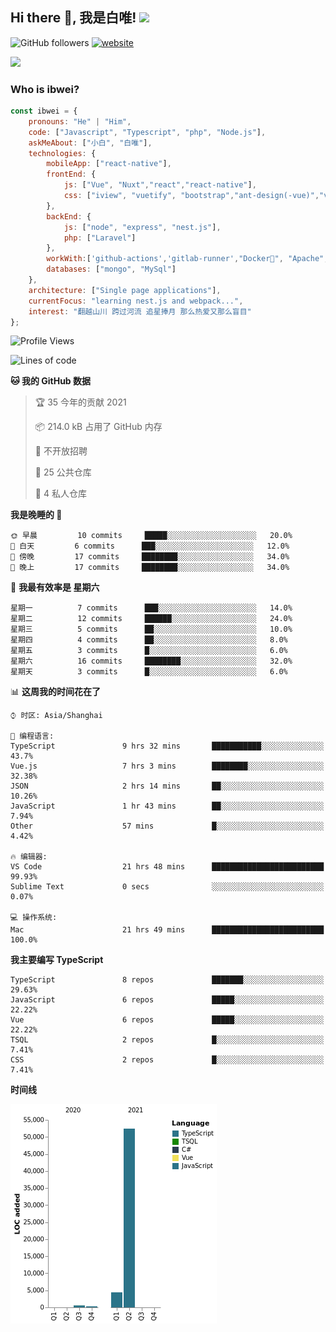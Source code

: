 <h2> Hi there 👋, 我是白唯! <img src="https://media.giphy.com/media/12oufCB0MyZ1Go/giphy.gif" width="50"></h2>

![GitHub followers](https://img.shields.io/github/followers/ibwei?label=Follow&style=social) [![website](https://img.shields.io/badge/Website-46a2f1.svg?&style=flat-square&logo=Google-Chrome&logoColor=white&link=https://me.ibwei.com/)](http://me.ibwei.com/)

![](https://github-readme-stats.vercel.app/api?username=ibwei)


### Who is ibwei?

```javascript
const ibwei = {
    pronouns: "He" | "Him",
    code: ["Javascript", "Typescript", "php", "Node.js"],
    askMeAbout: ["小白", "白唯"],
    technologies: {
        mobileApp: ["react-native"],
        frontEnd: {
            js: ["Vue", "Nuxt","react","react-native"],
            css: ["iview", "vuetify", "bootstrap","ant-design(-vue)","vant"]
        },
        backEnd: {
            js: ["node", "express", "nest.js"],
            php: ["Laravel"]
        },
        workWith:['github-actions','gitlab-runner',"Docker🐳", "Apache", "Nginx"],
        databases: ["mongo", "MySql"]
    },
    architecture: ["Single page applications"],
    currentFocus: "learning nest.js and webpack...",
    interest: "翻越山川 跨过河流 追星捧月 那么热爱又那么盲目"
};

```
<!--START_SECTION:waka-->
![Profile Views](http://img.shields.io/badge/%E4%B8%AA%E4%BA%BA%E5%B0%81%E9%9D%A2%E8%A7%82%E7%9C%8B%E6%AC%A1%E6%95%B0-3-blue)

![Lines of code](https://img.shields.io/badge/%E4%BB%8E%E3%80%8C%E4%BD%A0%E5%A5%BD%E4%B8%96%E7%95%8C%E3%80%8D%E6%88%91%E5%B7%B2%E7%BB%8F%E5%86%99%E4%BA%86-57736%20%E8%A1%8C%E4%BB%A3%E7%A0%81-blue)

**🐱 我的 GitHub 数据** 

> 🏆 35 今年的贡献 2021
 > 
> 📦 214.0 kB 占用了 GitHub 内存 
 > 
> 🚫 不开放招聘
 > 
> 📜 25 公共仓库 
 > 
> 🔑 4 私人仓库  
 > 
**我是晚睡的 🦉** 

```text
🌞 早晨         10 commits     █████░░░░░░░░░░░░░░░░░░░░   20.0% 
🌆 白天         6 commits      ███░░░░░░░░░░░░░░░░░░░░░░   12.0% 
🌃 傍晚         17 commits     ████████░░░░░░░░░░░░░░░░░   34.0% 
🌙 晚上         17 commits     ████████░░░░░░░░░░░░░░░░░   34.0%

```
📅 **我最有效率是 星期六** 

```text
星期一          7 commits      ███░░░░░░░░░░░░░░░░░░░░░░   14.0% 
星期二          12 commits     ██████░░░░░░░░░░░░░░░░░░░   24.0% 
星期三          5 commits      ██░░░░░░░░░░░░░░░░░░░░░░░   10.0% 
星期四          4 commits      ██░░░░░░░░░░░░░░░░░░░░░░░   8.0% 
星期五          3 commits      █░░░░░░░░░░░░░░░░░░░░░░░░   6.0% 
星期六          16 commits     ████████░░░░░░░░░░░░░░░░░   32.0% 
星期天          3 commits      █░░░░░░░░░░░░░░░░░░░░░░░░   6.0%

```


📊 **这周我的时间花在了** 

```text
⌚︎ 时区: Asia/Shanghai

💬 编程语言: 
TypeScript               9 hrs 32 mins       ███████████░░░░░░░░░░░░░░   43.7% 
Vue.js                   7 hrs 3 mins        ████████░░░░░░░░░░░░░░░░░   32.38% 
JSON                     2 hrs 14 mins       ██░░░░░░░░░░░░░░░░░░░░░░░   10.26% 
JavaScript               1 hr 43 mins        ██░░░░░░░░░░░░░░░░░░░░░░░   7.94% 
Other                    57 mins             █░░░░░░░░░░░░░░░░░░░░░░░░   4.42%

🔥 编辑器: 
VS Code                  21 hrs 48 mins      █████████████████████████   99.93% 
Sublime Text             0 secs              ░░░░░░░░░░░░░░░░░░░░░░░░░   0.07%

💻 操作系统: 
Mac                      21 hrs 49 mins      █████████████████████████   100.0%

```

**我主要编写 TypeScript** 

```text
TypeScript               8 repos             ███████░░░░░░░░░░░░░░░░░░   29.63% 
JavaScript               6 repos             █████░░░░░░░░░░░░░░░░░░░░   22.22% 
Vue                      6 repos             █████░░░░░░░░░░░░░░░░░░░░   22.22% 
TSQL                     2 repos             █░░░░░░░░░░░░░░░░░░░░░░░░   7.41% 
CSS                      2 repos             █░░░░░░░░░░░░░░░░░░░░░░░░   7.41%

```


**时间线**

![Chart not found](https://raw.githubusercontent.com/ibwei/ibwei/main/charts/bar_graph.png) 


<!--END_SECTION:waka-->

